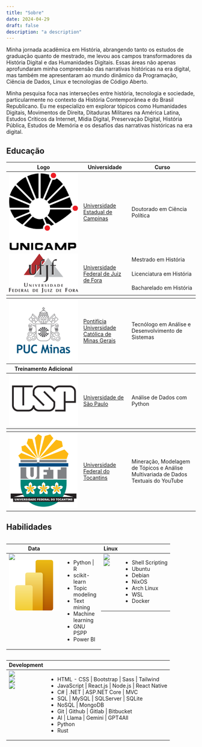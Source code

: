 ```yaml
---
title: "Sobre"
date: 2024-04-29
draft: false
description: "a description"
---
```


Minha jornada acadêmica em História, abrangendo tanto os estudos de graduação quanto de mestrado, me levou aos campos transformadores da História Digital e das Humanidades Digitais. Essas áreas não apenas aprofundaram minha compreensão das narrativas históricas na era digital, mas também me apresentaram ao mundo dinâmico da Programação, Ciência de Dados, Linux e tecnologias de Código Aberto.

Minha pesquisa foca nas interseções entre história, tecnologia e sociedade, particularmente no contexto da História Contemporânea e do Brasil Republicano. Eu me especializo em explorar tópicos como Humanidades Digitais, Movimentos de Direita, Ditaduras Militares na América Latina, Estudos Críticos da Internet, Mídia Digital, Preservação Digital, História Pública, Estudos de Memória e os desafios das narrativas históricas na era digital.


## Educação

<table>
    <thead>
        <tr>
            <th>Logo</th>
            <th>Universidade</th>
            <th>Curso</th>
        </tr>
    </thead>
    <tbody>
        <tr>
            <td style="vertical-align: middle;"><img class="customEntitityLogo" src="unicamp-u.svg"/></td>
            <td style="vertical-align: middle;"><a href="https://unicamp.br/" target="_blank">Universidade Estadual de Campinas</a></td>
            <td style="vertical-align: middle;">Doutorado em Ciência Política</td>
        </tr>
        <tr>
            <td rowspan="4" style="vertical-align: middle;"><img class="customEntitityLogo" src="ufjf.png"/></td>
            <td rowspan="4" style="vertical-align: middle;"><a href="https://ufjf.br/international/" target="_blank">Universidade Federal de Juiz de Fora</a></td>
        </tr>
        <tr>
            <td style="vertical-align: middle;">Mestrado em História</td>
        </tr>
        <tr>
            <td style="vertical-align: middle;">Licenciatura em História</td>
        </tr>
        <tr>
            <td style="vertical-align: middle;">Bacharelado em História</td>
        </tr>
        <thead>
        <tr>
            <th></th>
        </tr>
        </thead>
        <tr>
            <td rowspan="2" style="vertical-align: middle;"><img class="customEntitityLogo" src="pucminas.png"/></td>
            <td rowspan="2" style="vertical-align: middle;"><a href="http://portal.pucminas.br/ari/" target="_blank">Pontifícia Universidade Católica de Minas Gerais</a></td>
            <td style="vertical-align: middle;">Tecnólogo em Análise e Desenvolvimento de Sistemas</td>
        </tr>
        <thead>
        <tr>
            <th>Treinamento Adicional</th>
        </tr>
        </thead>
        <tr>
            <td rowspan="2" style="vertical-align: middle;"><img class="customEntitityLogo" src="usp.png"/></td>
            <td rowspan="2" style="vertical-align: middle;"><a href="https://mbauspesalq.com/en" target="_blank">Universidade de São Paulo</a></td>
            <td style="vertical-align: middle;">Análise de Dados com Python</td>
        </tr>
        <thead>
        <tr>
            <th></th>
        </tr>
        </thead>
        <tr>
            <td rowspan="2" style="vertical-align: middle;"><img class="customEntitityLogo" src="uft.png"/></td>
            <td rowspan="2" style="vertical-align: middle;"><a href="https://www.uft.edu.br/" target="_blank">Universidade Federal do Tocantins</a></td>
            <td style="vertical-align: middle;">Mineração, Modelagem de Tópicos e Análise Multivariada de Dados Textuais do YouTube</td>
        </tr>
    </tbody>
</table>

## Habilidades

<div style="display: flex; flex-wrap: wrap;">
<table style="width: 50%;">
    <thead>
        <tr>
            <th>Data</th>
            <th></th>
        </tr>
    </thead>
    <tbody>
        <tr>
            <td style="display: flex; flex-direction: column; justify-content: center;">
                <img class="customEntitityLogo" src= "https://cdn.jsdelivr.net/gh/devicons/devicon/icons/python/python-original-wordmark.svg"/>
                <img class="customEntitityLogo" src= "powerBi.svg"/>
            </td>
            <td style="vertical-align: middle;">
                <ul>
                <li>Python | R</li>
                <li>scikit-learn</li>
                <li>Topic modeling</li>
                <li>Text mining</li>
                <li>Machine learning</li>
                <li>GNU PSPP</li>
                <li>Power BI </li>
            </ul>
        </td>
    </tbody>
</table>
<table style="width: 50%;">
    <thead>
        <tr>
            <th>Linux</th>
            <th></th>
        </tr>
    </thead>
    <tbody>
        <tr>
            <td style="display: flex; flex-direction: column; justify-content: center;">
                <img class="customEntitityLogo" src= "https://cdn.jsdelivr.net/gh/devicons/devicon/icons/linux/linux-original.svg"/>
                <img class="customEntitityLogo" src= "https://cdn.jsdelivr.net/gh/devicons/devicon/icons/debian/debian-original.svg"/>
            </td>
            <td style="vertical-align: middle;">
                <ul>
                    <li>Shell Scripting</li>
                    <li>Ubuntu</li>
                    <li>Debian</li>
                    <li>NixOS</li>
                    <li>Arch Linux</li>
                    <li>WSL</li>
                    <li>Docker</li>
                </ul>
            </td>
        </tr>
    </tbody>
</table>
<table>
    <thead>
        <tr>
            <th>Development</th>
            <th></th>
        </tr>
    </thead>
    <tbody>
        <tr>
             <td style="display: flex; flex-direction: column; justify-content: center;">
                    <img class="customEntitityLogo" src= "https://cdn.jsdelivr.net/gh/devicons/devicon/icons/react/react-original-wordmark.svg"/>
                    <img class="customEntitityLogo" src= "https://cdn.jsdelivr.net/gh/devicons/devicon/icons/dot-net/dot-net-original-wordmark.svg"/>
                    <img class="customEntitityLogo" src= "https://cdn.jsdelivr.net/gh/devicons/devicon/icons/github/github-original.svg"/>
                </td>
            <td style="vertical-align: middle;">
                <ul>
                    <li>HTML - CSS | Bootstrap | Sass | Tailwind</li>
                    <li>JavaScript | React.js | Node.js | React Native</li>
                    <li>C# | .NET | ASP.NET Core | MVC</li>
                    <li>SQL | MySQL | SQLServer | SQLite</li>
                    <li>NoSQL | MongoDB</li>
                    <li>Git | Github | Gitlab | Bitbucket</li>
                    <li>AI | Llama | Gemini | GPT4All</li>
                    <li>Python</li>
                    <li>Rust</li>
                </ul>
            </td>
        </tr>
    </tbody>
</table>
</div>